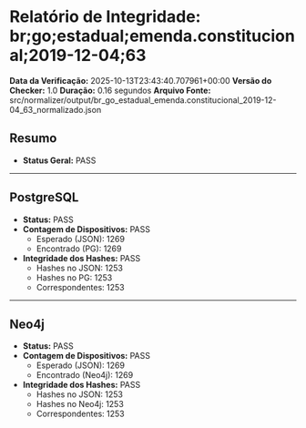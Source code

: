 # Relatório de Integridade: br;go;estadual;emenda.constitucional;2019-12-04;63

**Data da Verificação:** 2025-10-13T23:43:40.707961+00:00
**Versão do Checker:** 1.0
**Duração:** 0.16 segundos
**Arquivo Fonte:** src/normalizer/output/br_go_estadual_emenda.constitucional_2019-12-04_63_normalizado.json

## Resumo
* **Status Geral:** PASS

---

## PostgreSQL
* **Status:** PASS
* **Contagem de Dispositivos:** PASS
  * Esperado (JSON): 1269
  * Encontrado (PG): 1269
* **Integridade dos Hashes:** PASS
  * Hashes no JSON: 1253
  * Hashes no PG: 1253
  * Correspondentes: 1253

---

## Neo4j
* **Status:** PASS
* **Contagem de Dispositivos:** PASS
  * Esperado (JSON): 1269
  * Encontrado (Neo4j): 1269
* **Integridade dos Hashes:** PASS
  * Hashes no JSON: 1253
  * Hashes no Neo4j: 1253
  * Correspondentes: 1253